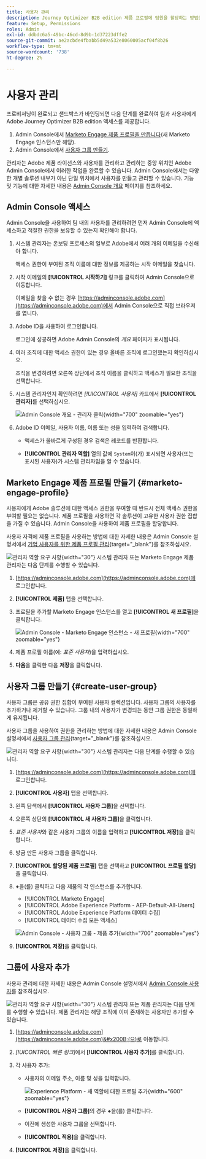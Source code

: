 ```yaml
---
title: 사용자 관리
description: Journey Optimizer B2B edition 제품 프로필에 팀원을 할당하는 방법을 알아봅니다.
feature: Setup, Permissions
roles: Admin
exl-id: ddbdc6a5-49bc-46cd-8d9b-1d37223dffe2
source-git-commit: ae2acbde4fbabb5d49a532e8060005acf04f8b26
workflow-type: tm+mt
source-wordcount: '738'
ht-degree: 2%

---
```


# 사용자 관리

프로비저닝이 완료되고 샌드박스가 바인딩되면 다음 단계를 완료하여 팀과 사용자에게 Adobe Journey Optimizer B2B edition 액세스를 제공합니다.

1. Admin Console에서 [Marketo Engage 제품 프로필을 만듭니다](#marketo-engage-profile)(새 Marketo Engage 인스턴스만 해당).
1. Admin Console에서 [사용자 그룹 만들기](#create-user-group).
<!-- 1. [Edit built-in roles](#edit-roles) or [create a custom role](#create-a-custom-role) with Journey Optimizer B2B Edition permissions. 
1. [Add users](#add-users) or [groups](#add-user-groups-to-a-role) to roles. -->

관리자는 Adobe 제품 라이선스와 사용자를 관리하고 관리하는 중앙 위치인 Adobe Admin Console에서 이러한 작업을 완료할 수 있습니다. Admin Console에서는 다양한 개별 솔루션 내부가 아닌 단일 위치에서 사용자를 만들고 관리할 수 있습니다. 기능 및 기능에 대한 자세한 내용은 [Admin Console 개요](https://helpx.adobe.com/kr/enterprise/using/admin-console.html) 페이지를 참조하세요.

## Admin Console 액세스

Admin Console을 사용하여 팀 내의 사용자를 관리하려면 먼저 Admin Console에 액세스하고 적절한 권한을 보유할 수 있는지 확인해야 합니다.

1. 시스템 관리자는 온보딩 프로세스의 일부로 Adobe에서 여러 개의 이메일을 수신해야 합니다.

   액세스 권한이 부여된 조직 이름에 대한 정보를 제공하는 시작 이메일을 찾습니다.

1. 시작 이메일의 **[!UICONTROL 시작하기]** 링크를 클릭하여 Admin Console으로 이동합니다.

   이메일을 찾을 수 없는 경우 [https://adminconsole.adobe.com](https://adminconsole.adobe.com)에서 Admin Console으로 직접 브라우저를 엽니다.

1. Adobe ID을 사용하여 로그인합니다.

   로그인에 성공하면 Adobe Admin Console의 _개요_ 페이지가 표시됩니다.

1. 여러 조직에 대한 액세스 권한이 있는 경우 올바른 조직에 로그인했는지 확인하십시오.

   조직을 변경하려면 오른쪽 상단에서 조직 이름을 클릭하고 액세스가 필요한 조직을 선택합니다.

1. 시스템 관리자인지 확인하려면 _[!UICONTROL 사용자]_ 카드에서 **[!UICONTROL 관리자]**&#x200B;를 선택하십시오.

   ![Admin Console 개요 - 관리자 클릭](./assets/admin-console-overview-administrators.png){width="700" zoomable="yes"}

1. Adobe ID 이메일, 사용자 이름, 이름 또는 성을 입력하여 검색합니다.

   * 액세스가 올바르게 구성된 경우 검색은 레코드를 반환합니다.

   * **[!UICONTROL 관리자 역할]** 열의 값에 `System`이(가) 표시되면 사용자(또는 표시된 사용자)가 시스템 관리자임을 알 수 있습니다.

## Marketo Engage 제품 프로필 만들기 {#marketo-engage-profile}

사용자에게 Adobe 솔루션에 대한 액세스 권한을 부여할 때 반드시 전체 액세스 권한을 부여할 필요는 없습니다. 제품 프로필을 사용하면 각 솔루션이 고유한 사용자 권한 집합을 가질 수 있습니다. Admin Console을 사용하여 제품 프로필을 할당합니다.

사용자 자격에 제품 프로필을 사용하는 방법에 대한 자세한 내용은 Admin Console 설명서에서 [기업 사용자를 위한 제품 프로필 관리](https://helpx.adobe.com/enterprise/using/manage-product-profiles.html){target="_blank"}를 참조하십시오.
<!--
>[!BEGINSHADEBOX]

When you add a user to the Marketo Engage product profile, they are subsequently added to the _Standard User_ role within the Default workspace of the Marketo Engage subscription. This role grants them all _Standard User_ permissions for Marketo Engage in that workspace. Currently, all Journey Optimizer B2B Edition users are required to be Marketo Engage users. A Marketo Engage administrator can restrict access by updating the permissions for the _Standard User_ role or by moving the user to a different Marketo Engage user role with more restrictive permissions.

For more information about managing these permissions within Marketo Engage, see [Managing User Roles and Permissions](https://experienceleague.adobe.com/en/docs/marketo/using/product-docs/administration/users-and-roles/managing-user-roles-and-permissions){target="_blank"} in the Marketo Engage documentation.

>[!ENDSHADEBOX]-->

![관리자 역할 요구 사항](../../assets/do-not-localize/icon-admin-user.svg){width="30"} 시스템 관리자 또는 Marketo Engage 제품 관리자는 다음 단계를 수행할 수 있습니다.

1. [https://adminconsole.adobe.com](https://adminconsole.adobe.com)에 로그인합니다.

1. **[!UICONTROL 제품]** 탭을 선택합니다.

1. 프로필을 추가할 Marketo Engage 인스턴스를 열고 **[!UICONTROL 새 프로필]**&#x200B;을 클릭합니다.

   ![Admin Console - Marketo Engage 인스턴스 - 새 프로필](./assets/admin-console-marketo-engage-instance-new-profile.png){width="700" zoomable="yes"}

1. 제품 프로필 이름(예: _표준 사용자_)을 입력하십시오.

1. **다음**&#x200B;을 클릭한 다음 **저장**&#x200B;을 클릭합니다.

## 사용자 그룹 만들기 {#create-user-group}

사용자 그룹은 공유 권한 집합이 부여된 사용자 컬렉션입니다. 사용자 그룹의 사용자를 추가하거나 제거할 수 있습니다. 그룹 내의 사용자가 변경되는 동안 그룹 권한은 동일하게 유지됩니다.

사용자 그룹을 사용하여 권한을 관리하는 방법에 대한 자세한 내용은 Admin Console 설명서에서 [사용자 그룹 관리](https://helpx.adobe.com/kr/enterprise/using/user-groups.html){target="_blank"}를 참조하십시오.

![관리자 역할 요구 사항](../../assets/do-not-localize/icon-admin-user.svg){width="30"} 시스템 관리자는 다음 단계를 수행할 수 있습니다.

1. [https://adminconsole.adobe.com](https://adminconsole.adobe.com)에 로그인합니다.

1. **[!UICONTROL 사용자]** 탭을 선택합니다.

1. 왼쪽 탐색에서 **[!UICONTROL 사용자 그룹]**&#x200B;을 선택합니다.

1. 오른쪽 상단의 **[!UICONTROL 새 사용자 그룹]**&#x200B;을 클릭합니다.

1. _표준 사용자_&#x200B;와 같은 사용자 그룹의 이름을 입력하고 **[!UICONTROL 저장]**&#x200B;을 클릭합니다.

1. 방금 만든 사용자 그룹을 클릭합니다.

1. **[!UICONTROL 할당된 제품 프로필]** 탭을 선택하고 **[!UICONTROL 프로필 할당]**&#x200B;을 클릭합니다.

1. **+**&#x200B;을(를) 클릭하고 다음 제품의 각 인스턴스를 추가합니다.

   * [!UICONTROL Marketo Engage]
   * [!UICONTROL Adobe Experience Platform - AEP-Default-All-Users]
   * [!UICONTROL Adobe Experience Platform 데이터 수집]
   * [!UICONTROL 데이터 수집 모든 액세스]

   ![Admin Console - 사용자 그룹 - 제품 추가](./assets/admin-console-user-group-add-products.png){width="700" zoomable="yes"}

1. **[!UICONTROL 저장]**&#x200B;을 클릭합니다.

## 그룹에 사용자 추가

사용자 관리에 대한 자세한 내용은 Admin Console 설명서에서 [Admin Console 사용자](https://helpx.adobe.com/kr/enterprise/using/user-groups.html)를 참조하십시오.

![관리자 역할 요구 사항](../../assets/do-not-localize/icon-admin-user.svg){width="30"} 시스템 관리자 또는 제품 관리자는 다음 단계를 수행할 수 있습니다. 제품 관리자는 해당 조직에 이미 존재하는 사용자만 추가할 수 있습니다.

1. [https://adminconsole.adobe.com](https://adminconsole.adobe.com)&#x200B;(으)로 이동합니다.

1. _[!UICONTROL 빠른 링크]_&#x200B;에서 **[!UICONTROL 사용자 추가]**&#x200B;를 클릭합니다.

1. 각 사용자 추가:

   * 사용자의 이메일 주소, 이름 및 성을 입력합니다.

     ![Experience Platform - 새 역할에 대한 프로필 추가](./assets/admin-console-add-users.png){width="600" zoomable="yes"}

   * **[!UICONTROL 사용자 그룹]**&#x200B;의 경우 **+**&#x200B;을(를) 클릭합니다.

   * 이전에 생성한 사용자 그룹을 선택합니다.

   * **[!UICONTROL 적용]**&#x200B;을 클릭합니다.

1. **[!UICONTROL 저장]**&#x200B;을 클릭합니다.

<!-- ## Edit roles for product permissions {#edit-roles}

Permissions are unitary rights that allow you to define the authorizations assigned to a product profile. Each permission is gathered under a capability, such as journeys or buying groups, which represents the different functionalities or objects in Journey Optimizer B2B Edition.

The _Permissions_ area of Adobe Experience Platform is where administrators can define user roles and access policies to manage access permissions for features and objects within a product application. In this app, you can create and manage roles, as well as assign the desired resource permissions for these roles. Permissions also allow you to manage the sandboxes and users associated with a specific role.

For more information about role permissions in Experience Platform, see [Manage permissions for a role](https://experienceleague.adobe.com/en/docs/experience-platform/access-control/abac/permissions-ui/permissions){target="_blank"} in the Experience Platform documentation.

### B2B product permissions

The following permissions govern access to Journey Optimizer B2B Edition capabilities:

| Category | Description | Permissions |
| -------- | ----------- | ---------- |
| B2B Account Lists | Configure, manage, view, and publish permissions for B2B account lists. These permissions include actions such as add, remove, import, and delete accounts from account lists. | <li>Manage B2B Account Lists |
| B2B Admin Configurations | Configure, manage, and view permissions for B2B administrative configurations. These permissions include digital asset management connections, asset repositories, and events. | <li>Manage B2B Admin Configurations |
| B2B Assets | Configure, manage, and view permissions for B2B assets. These permissions include emails, SMS, landing pages, fragments, templates, and images. | <li>Manage B2B Assets <li>Manage B2B Templates <li>Manage B2B Fragments|
| B2B Buying Groups | Configure, manage, and view permissions for B2B buying groups. These permissions include solution interests, roles templates, and buying group status. | <li>Manage B2B Buying Groups |
| B2B Channel Configurations | Configure, manage, and view permissions for B2B channel configurations. These permissions include settings for communication limits, API credentials, and security settings. | <li>Manage B2B Channels Configurations |
| B2B Dashboards |Configure and view permissions for B2B dashboards. These permissions include account engagement, buying group stages, surging accounts, and contact coverage. | <li>Manage B2B Dashboards |
| B2B Journeys | Configure manage, view, and publish permissions for B2B journeys. These permissions include account and person actions, event listeners, and split paths | <li>Manage B2B Journeys |

### B2B built-in roles

When your organization has the Journey Optimizer B2B Edition product provisioned, Experience Platform includes a set of built-in (default) roles that you can use to manage access to the product capabilities:

| Role | Permissions |
| ---- | ----------- |
| B2B Journey Manager | <li>Manage B2B Journeys <li>Manage B2B Buying Groups <li>Manage B2B Account Lists <li>View B2B Engagement Dashboard <li>View B2B Insights Dashboard |
| B2B Channel Manager | <li>Manage B2B Assets <li>Manage B2B Templates <li>Manage B2B Fragments |
| B2B System Administrator | <li>Manage B2B Channels Configurations <li>Manage B2B Admin Configurations |
| B2B Sales User | <li>View B2B Engagement Dashboard |

### Edit role permissions

For built-in or custom roles, you can decide at any time to add or delete permissions. If you modify a default or custom role, it impacts every user assigned to the role.

In the following example, you want to add permissions related to the B2B Journeys resource for users assigned to the B2B Channel Manager role. This change enables users for that role to manage account journeys also.

>[!NOTE]
>
>An Admin Console system administrator can perform these steps.

_To change the permissions for a role:_

1. Go to [experience.adobe.com](https://experience.adobe.com/).

1. In the _[!UICONTROL Quick access]_ panel, select **[!UICONTROL Permissions]**.

   >[!NOTE]
   >
   >If you don't see _[!UICONTROL Permissions]_, you may need to click **[!UICONTROL View all]** and select it from the available applications.

   ![Experience Platform - access Permissions](./assets/aep-permissions.png){width="700" zoomable="yes"}

1. Select **[!UICONTROL Roles]** in the left navigation.

1. Click the **_B2B Channel Manager_** role name.

1. In the details page, click **[!UICONTROL Edit]** at the top right.

   ![Experience Platform - edit the role](./assets/aep-permissions-role-edit.png){width="700" zoomable="yes"}

   In the role editor, the _[!UICONTROL Resources]_ menu displays the list of resources that apply to the Experience Cloud - Platform powered applications products.

   You can enter _B2B_ in the search tool to filter the list for the B2B product permissions. 
   
1. Click the _Add_ icon (**+**) for the B2B Journeys resource.

   ![Experience Platform - edit the role](./assets/aep-permissions-role-edit-b2b-journeys-add.png){width="700" zoomable="yes"}

1. In the _[!UICONTROL B2B Journeys]_ permissions card, select **[!UICONTROL Manage B2B Account Journeys]**.

1. Click **[!UICONTROL Save]**.

   ![Experience Platform - edit the role](./assets/aep-permissions-role-edit-b2b-journeys-done.png){width="700" zoomable="yes"}

1. Click **[!UICONTROL Close]** to return to the details page.

### Add users to a role

![Administrator role requirements](../../assets/do-not-localize/icon-admin-user.svg){width="30"} A system administrator or AEP product administrator can perform the following steps. 

1. Open the role details and select the **[!UICONTROL Users]** tab.

   This tab displays a list of all users assigned to the role.

1. Click **[!UICONTROL Add users]**.

   ![Experience Platform - add users to the role](./assets/aep-permissions-role-add-users.png){width="700" zoomable="yes"}

1. In the _[!UICONTROL Add users]_ dialog, locate and select the users that you want to add to the role.

   * You can use the Search tool to filter the list of users. 

   * Select the checkbox for each user.

   ![Experience Platform - Add users dialog](./assets/aep-permissions-role-add-users-dialog.png){width="600" zoomable="yes"}

1. Click **[!UICONTROL Save]** when you have selected all the users that you want to add.

### Add user groups to a role

For information about user management, see [Admin Console users](https://helpx.adobe.com/enterprise/using/user-groups.html) in the Admin Console documentation.

![Administrator role requirements](../../assets/do-not-localize/icon-admin-user.svg){width="30"} A system administrator or AEP product administrator can perform the following steps. 

1. Open the role details and select the **[!UICONTROL User groups]** tab.

   This tab displays a list of all user groups assigned to the role. 

1. Click **[!UICONTROL Add Groups]**.

   ![Experience Platform - add users to the role](./assets/aep-permissions-role-add-groups.png){width="700" zoomable="yes"}

1. In the _[!UICONTROL Add groups]_ dialog, locate and select the groups that you want to add to the role.

   * You can use the Search tool to filter the list of user groups. 

   * Select the checkbox for each user group.

   ![Experience Platform - Add groups dialog](./assets/aep-permissions-role-add-groups-dialog.png){width="600" zoomable="yes"}

1. Click **[!UICONTROL Save]** when you have selected all the users that you want to add.

## Create a custom role

![Administrator role requirements](../../assets/do-not-localize/icon-admin-user.svg){width="30"} A system administrator or AEP product administrator can perform the following steps. 

1. Select **[!UICONTROL Roles]** in the left navigation and select **[!UICONTROL Create role]**.

1. In the _[!UICONTROL Create new role]_ dialog, enter a name for the role, such as _B2B Marketers_, and a description (optional).

1. Click **[!UICONTROL Confirm]**.

1. Select your sandboxes.

   ![Experience Platform - add sandboxes for the new role](./assets/aep-permissions-role-sandboxes.png){width="700" zoomable="yes"}

1. Add the profile permissions:

   * In the _[!UICONTROL Resources]_ list on the left, locate the **[!UICONTROL Profile Management]** item and click the _Add_ (**+**) icon to add the attribute.

   * For the attribute, add the following permissions:
      * [!UICONTROL View segments]
      * [!UICONTROL Manage segments]
      * [!UICONTROL View profiles]
      * [!UICONTROL Manage profiles]
      * [!UICONTROL View B2B profile]
      * [!UICONTROL Manage B2B profile]

   ![Experience Platform - add profiles for the new role](./assets/aep-permissions-role-profiles.png){width="700" zoomable="yes"}

1. Add B2B product permissions:

   Refer to the list of [B2B product permissions](#b2b-product-permissions) to determine which product capabilities that you want for the role.

   In the _[!UICONTROL Resources]_ list on the left, locate the **[!UICONTROL B2B]** items and click the _Add_ (**+**) icon to add each attribute that you want to enable for the role.

   You can enter _B2B_ in the search tool to filter the list for the B2B product permissions.

1. Click **[!UICONTROL Save]** at the top right.

1. Go to the role details and select the **[!UICONTROL User groups]** tab.

1. Click **[!UICONTROL Add Groups]**.

   ![Experience Platform - add profiles for the new role](./assets/aep-permissions-role-add-groups.png){width="700" zoomable="yes"}

1. Select the checkbox next to the user group that you created previously in the Admin Console.

1. Click **[!UICONTROL Save]**.
-->